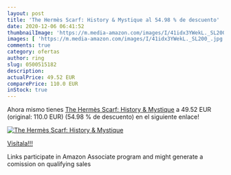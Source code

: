 ```yaml
---
layout: post
title: 'The Hermès Scarf: History & Mystique al 54.98 % de descuento'
date: 2020-12-06 06:41:52
thumbnailImage: 'https://m.media-amazon.com/images/I/41idx3YWekL._SL200_.jpg'
images: [ 'https://m.media-amazon.com/images/I/41idx3YWekL._SL200_.jpg' ]
comments: true
category: ofertas
author: ring
slug: 0500515182
description:
actualPrice: 49.52 EUR
comparePrice: 110.0 EUR
inStock: true
---
```


Ahora mismo tienes [The Hermès Scarf: History & Mystique](https://www.amazon.es/dp/0500515182/?tag=tolees-21) a 49.52 EUR (original: 110.0 EUR) (54.98 %  de descuento) en el siguiente enlace!

[![The Hermès Scarf: History & Mystique](https://m.media-amazon.com/images/I/41idx3YWekL._SL200_.jpg)](https://www.amazon.es/dp/0500515182/?tag=tolees-21)

[Visítala!!!](https://www.amazon.es/dp/0500515182/?tag=tolees-21)

Links participate in Amazon Associate program and might generate a comission on qualifying sales
